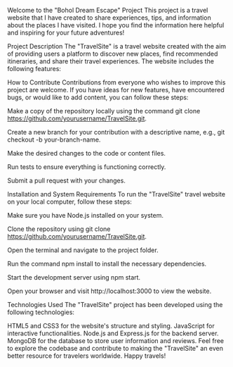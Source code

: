 Welcome to the "Bohol Dream Escape" Project
This project is a travel website that I have created to share experiences, tips, and information about the places I have visited. I hope you find the information here helpful and inspiring for your future adventures!

Project Description
The "TravelSite" is a travel website created with the aim of providing users a platform to discover new places, find recommended itineraries, and share their travel experiences. The website includes the following features:


How to Contribute
Contributions from everyone who wishes to improve this project are welcome. If you have ideas for new features, have encountered bugs, or would like to add content, you can follow these steps:

Make a copy of the repository locally using the command git clone https://github.com/yourusername/TravelSite.git.

Create a new branch for your contribution with a descriptive name, e.g., git checkout -b your-branch-name.

Make the desired changes to the code or content files.

Run tests to ensure everything is functioning correctly.

Submit a pull request with your changes.

Installation and System Requirements
To run the "TravelSite" travel website on your local computer, follow these steps:

Make sure you have Node.js installed on your system.

Clone the repository using git clone https://github.com/yourusername/TravelSite.git.

Open the terminal and navigate to the project folder.

Run the command npm install to install the necessary dependencies.

Start the development server using npm start.

Open your browser and visit http://localhost:3000 to view the website.

Technologies Used
The "TravelSite" project has been developed using the following technologies:

HTML5 and CSS3 for the website's structure and styling.
JavaScript for interactive functionalities.
Node.js and Express.js for the backend server.
MongoDB for the database to store user information and reviews.
Feel free to explore the codebase and contribute to making the "TravelSite" an even better resource for travelers worldwide. Happy travels!
